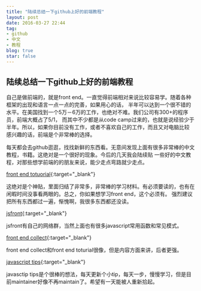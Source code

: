 ```yaml
---
title: "陆续总结一下github上好的前端教程"
layout: post
date: 2016-03-27 22:44
tag:
- github
- 中文
- 教程
blog: true
star: false
---
```


## 陆续总结一下github上好的前端教程

自己是做前端的，就是front end。一直觉得前端相对来说比较容易学。随着各种框架的出现和语言一点一点的完善，如果用心的话，
半年可以达到一个很不错的水平。在美国找到一个5万－6万的工作，也绝对不难。我们公司有300+的程序员，前端大概占了5/1，
而其中不少都是从code camp过来的，也就是说经验少于半年。所以，如果你目前没有工作，或者不喜欢自己的工作，而且又对电脑比较
感兴趣的话，前端是个非常棒的选择。

每天都会去github逛逛，找找新鲜的东西看。无意间发现上面有很多非常棒的中文教程，书籍。这绝对是一个很好的现象。今后的几天我会陆续贴
一些好的中文教程，对那些想学前端的的朋友来说，能少走点弯路就少走点。

[front end totuorial](https://github.com/AutumnsWind/Front-end-tutorial){:target="_blank"}

这绝对是个神贴，里面归结了非常多，非常棒的学习材料。有必须要读的，也有在闲暇时间没事看两眼的。总之，你如果想学习front end，这个必须有。
强烈建议把所有东西都过一遍，惭愧啊，我很多东西都还没读。

[jsfront](https://github.com/jsfront/src){:target="_blank"}

jsfront有自己的网络群，当然上面也有很多javascript常用函数和常见模式。

[front end collect](https://github.com/jsfront/front-end-collect){:target="_blank"}

front end collect和front end toturial很像，但是内容方面来讲，后者更强。

[javascript tips](https://github.com/sunyuhui/JavaScript-Tips){:target="_blank"}

javasctip tips是个很棒的想法，每天更新个小tip，每天一步，慢慢学习，但是目前maintainer好像不再maintain了。希望有一天能被人重新拾起。



